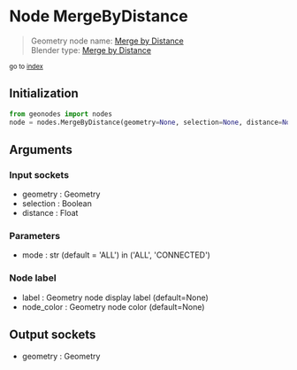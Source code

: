 
# Node MergeByDistance

> Geometry node name: [Merge by Distance](https://docs.blender.org/manual/en/latest/modeling/geometry_nodes/geometry/merge_by_distance.html)<br>
  Blender type: [Merge by Distance](https://docs.blender.org/api/current/bpy.types.GeometryNodeMergeByDistance.html)
  
<sub>go to [index](../index.md)</sub>

## Initialization

```python
from geonodes import nodes
node = nodes.MergeByDistance(geometry=None, selection=None, distance=None, mode='ALL', label=None, node_color=None)
```



## Arguments


### Input sockets

- geometry : Geometry
- selection : Boolean
- distance : Float

### Parameters

- mode : str (default = 'ALL') in ('ALL', 'CONNECTED')

### Node label

- label : Geometry node display label (default=None)
- node_color : Geometry node color (default=None)

## Output sockets

- geometry : Geometry
